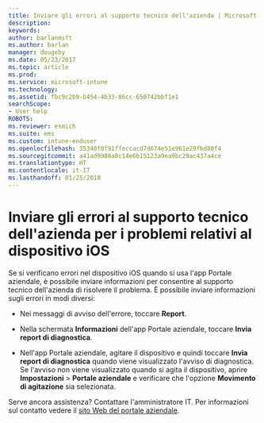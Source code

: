 ```yaml
---
title: Inviare gli errori al supporto tecnico dell'azienda | Microsoft Docs
description: 
keywords: 
author: barlanmsft
ms.author: barlan
manager: dougeby
ms.date: 05/23/2017
ms.topic: article
ms.prod: 
ms.service: microsoft-intune
ms.technology: 
ms.assetid: fbc9c2b9-b454-4b33-86cc-650742bbf1e1
searchScope:
- User help
ROBOTS: 
ms.reviewer: esmich
ms.suite: ems
ms.custom: intune-enduser
ms.openlocfilehash: 35340f0f91ffeccacd7d674e51e961e29fbd80f4
ms.sourcegitcommit: a41ad9988a8c14e6b15123a9ea9bc29ac437a4ce
ms.translationtype: HT
ms.contentlocale: it-IT
ms.lasthandoff: 01/25/2018
---
```

# <a name="send-errors-to-your-company-support-for-issues-with-your-ios-device"></a>Inviare gli errori al supporto tecnico dell'azienda per i problemi relativi al dispositivo iOS

Se si verificano errori nel dispositivo iOS quando si usa l'app Portale aziendale, è possibile inviare informazioni per consentire al supporto tecnico dell'azienda di risolvere il problema. È possibile inviare informazioni sugli errori in modi diversi:

-   Nei messaggi di avviso dell'errore, toccare **Report**.

-   Nella schermata **Informazioni** dell'app Portale aziendale, toccare **Invia report di diagnostica**.

-   Nell'app Portale aziendale, agitare il dispositivo e quindi toccare **Invia report di diagnostica** quando viene visualizzato l'avviso di diagnostica. Se l'avviso non viene visualizzato quando si agita il dispositivo, aprire **Impostazioni** > **Portale aziendale** e verificare che l'opzione **Movimento di agitazione** sia selezionata.

Serve ancora assistenza? Contattare l'amministratore IT. Per informazioni sul contatto vedere il [sito Web del portale aziendale](https://portal.manage.microsoft.com#HelpDeskDialog).
